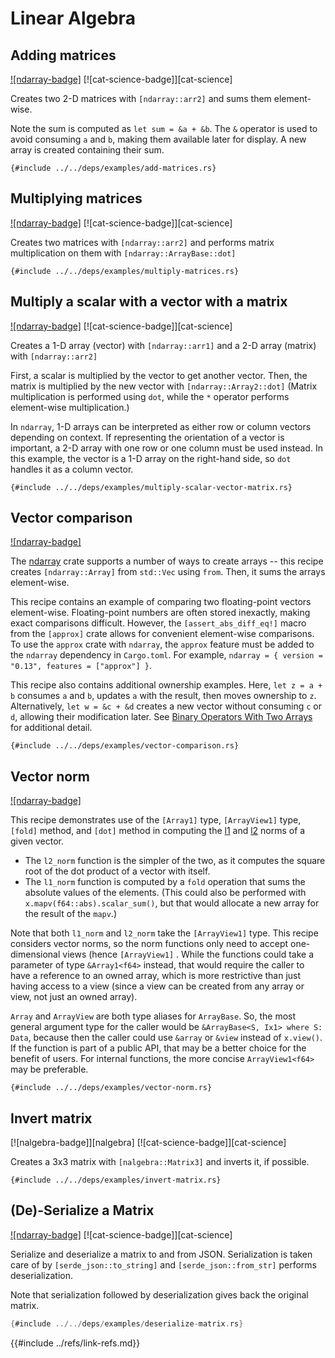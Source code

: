 # Linear Algebra

## Adding matrices

[![ndarray-badge]][ndarray] [![cat-science-badge]][cat-science]

Creates two 2-D matrices with `[ndarray::arr2]` and sums them element-wise.

Note the sum is computed as `let sum = &a + &b`. The `&` operator is used to avoid consuming `a` and `b`, making them available later for display. A new array is created containing their sum.

```rust,editable
{#include ../../deps/examples/add-matrices.rs}
```

## Multiplying matrices

[![ndarray-badge]][ndarray] [![cat-science-badge]][cat-science]

Creates two matrices with `[ndarray::arr2]` and performs matrix multiplication on them with `[ndarray::ArrayBase::dot]`

```rust,editable
{#include ../../deps/examples/multiply-matrices.rs}
```

## Multiply a scalar with a vector with a matrix

[![ndarray-badge]][ndarray] [![cat-science-badge]][cat-science]

Creates a 1-D array (vector) with `[ndarray::arr1]` and a 2-D array (matrix)
with `[ndarray::arr2]`

First, a scalar is multiplied by the vector to get
another vector. Then, the matrix is multiplied by the new vector with
`[ndarray::Array2::dot]` (Matrix multiplication is performed using `dot`, while
the `*` operator performs element-wise multiplication.)

In `ndarray`, 1-D arrays can be interpreted as either row or column vectors
depending on context. If representing the orientation of a vector is important,
a 2-D array with one row or one column must be used instead. In this example,
the vector is a 1-D array on the right-hand side, so `dot` handles it as a column
vector.

```rust,editable
{#include ../../deps/examples/multiply-scalar-vector-matrix.rs}
```

## Vector comparison

[![ndarray-badge]][ndarray]

The [ndarray] crate supports a number of ways to create arrays -- this recipe creates
`[ndarray::Array]` from `std::Vec` using `from`. Then, it sums the arrays element-wise.

This recipe contains an example of comparing two floating-point vectors element-wise.
Floating-point numbers are often stored inexactly, making exact comparisons difficult.
However, the `[assert_abs_diff_eq!]` macro from the `[approx]` crate allows for convenient
element-wise comparisons. To use the `approx` crate with `ndarray`, the `approx`
feature must be added to the `ndarray` dependency in `Cargo.toml`. For example,
`ndarray = { version = "0.13", features = ["approx"] }`.

This recipe also contains additional ownership examples. Here, `let z = a + b` consumes
`a` and `b`, updates `a` with the result, then moves ownership to `z`. Alternatively,
`let w = &c + &d` creates a new vector without consuming `c` or `d`, allowing
their modification later. See [Binary Operators With Two Arrays] for additional detail.

```rust,editable
{#include ../../deps/examples/vector-comparison.rs}
```

## Vector norm

[![ndarray-badge]][ndarray]

This recipe demonstrates use of the `[Array1]` type, `[ArrayView1]` type,
`[fold]` method, and `[dot]` method in computing the [l1] and [l2] norms of a
given vector.

+ The `l2_norm` function is the simpler of the two, as it computes the
square root of the dot product of a vector with itself.
+ The `l1_norm` function is computed by a `fold`
operation that sums the absolute values of the elements. (This could also be
performed with `x.mapv(f64::abs).scalar_sum()`, but that would allocate a new
array for the result of the `mapv`.)

Note that both `l1_norm` and `l2_norm` take the `[ArrayView1]` type. This recipe
considers vector norms, so the norm functions only need to accept one-dimensional
views (hence `[ArrayView1]` . While the functions could take a
parameter of type `&Array1<f64>` instead, that would require the caller to have
a reference to an owned array, which is more restrictive than just having access
to a view (since a view can be created from any array or view, not just an owned
array).

`Array` and `ArrayView` are both type aliases for `ArrayBase`. So, the most
general argument type for the caller would be `&ArrayBase<S, Ix1> where S: Data`,
because then the caller could use `&array` or `&view` instead of `x.view()`.
If the function is part of a public API, that may be a better choice for the
benefit of users. For internal functions, the more concise `ArrayView1<f64>`
may be preferable.

```rust,editable
{#include ../../deps/examples/vector-norm.rs}
```

## Invert matrix

[![nalgebra-badge]][nalgebra] [![cat-science-badge]][cat-science]

Creates a 3x3 matrix with `[nalgebra::Matrix3]` and inverts it, if possible.

```rust,editable
{#include ../../deps/examples/invert-matrix.rs}
```

## (De)-Serialize a Matrix

[![ndarray-badge]][ndarray] [![cat-science-badge]][cat-science]

Serialize and deserialize a matrix to and from JSON. Serialization is taken care of
by `[serde_json::to_string]` and `[serde_json::from_str]` performs deserialization.

Note that serialization followed by deserialization gives back the original matrix.

```rust
{#include ../../deps/examples/deserialize-matrix.rs}
```

[approx]: https://docs.rs/approx/*/approx/index.html
[assert_abs_diff_eq!]: https://docs.rs/approx/*/approx/macro.assert_abs_diff_eq.html
[Binary Operators With Two Arrays]: https://docs.rs/ndarray/*/ndarray/struct.ArrayBase.html#binary-operators-with-two-arrays
[ndarray]: https://docs.rs/crate/ndarray/*
[ndarray::Array]: https://docs.rs/ndarray/*/ndarray/struct.ArrayBase.html
[Array1]: https://docs.rs/ndarray/*/ndarray/type.Array1.html
[ArrayView1]: https://docs.rs/ndarray/*/ndarray/type.ArrayView1.html
[dot]: https://docs.rs/ndarray/*/ndarray/struct.ArrayBase.html#method.dot
[fold]: https://docs.rs/ndarray/*/ndarray/struct.ArrayBase.html#method.fold
[l1]: http://mathworld.wolfram.com/L1-Norm.html
[l2]: http://mathworld.wolfram.com/L2-Norm.html
[nalgebra::Matrix3]: https://docs.rs/nalgebra/*/nalgebra/base/type.Matrix3.html
[ndarray::arr2]: https://docs.rs/ndarray/*/ndarray/fn.arr2.html
[ndarray::ArrayBase::dot]: https://docs.rs/ndarray/*/ndarray/struct.ArrayBase.html#method.dot-1
[ndarray::arr1]: https://docs.rs/ndarray/*/ndarray/fn.arr1.html
[ndarray::Array2::dot]: https://docs.rs/ndarray/*/ndarray/struct.ArrayBase.html#method.dot-1
[serde_json::to_string]: https://docs.rs/serde_json/*/serde_json/fn.to_string.html
[serde_json::from_str]: https://docs.rs/serde_json/*/serde_json/fn.from_str.html
{{#include ../refs/link-refs.md}}
